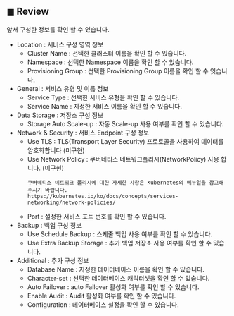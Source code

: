 ## &#9724; Review
앞서 구성한 정보를 확인 할 수 있습니다.

+ Location : 서비스 구성 영역 정보
  - Cluster Name : 선택한 클러스터 이름을 확인 할 수 있습니다.
  - Namespace : 선택한 Namespace 이름을 확인 할 수 있습니다.
  - Provisioning Group : 선택한 Provisioning Group 이름을 확인 할 수 잇습니다.
+ General : 서비스 유형 및 이름 정보
  - Service Type : 선택한 서비스 유형을 확인 할 수 있습니다.
  - Service Name : 지정한 서비스 이름을 확인 할 수 있습니다.
+ Data Storage : 저장소 구성 정보
  - Storage Auto Scale-up : 자동 Scale-up 사용 여부를 확인 할 수 있습니다.
+ Network & Security : 서비스 Endpoint 구성 정보
  - Use TLS : TLS(Transport Layer Security) 프로토콜을 사용하여 데이터를 암호화합니다 (미구현)
  - Use Network Policy : 쿠버네티스 네트워크폴리시(NetworkPolicy) 사용 합니다. (미구현)
      ```
    쿠버네티스 네트워크 폴리시에 대한 자세한 사항은 Kubernetes의 메뉴얼을 참고해 주시기 바랍니다.
    https://kubernetes.io/ko/docs/concepts/services-networking/network-policies/
    ```
  - Port : 설정한 서비스 포트 번호를 확인 할 수 있습니다.
+ Backup : 백업 구성 정보
  - Use Schedule Backup : 스케줄 백업 사용 여부를 확인 할 수 있습니다.
  - Use Extra Backup Storage : 추가 백업 저장소 사용 여부를 확인 할 수 있습니다.
+ Additional : 추가 구성 정보
  - Database Name : 지정한 데이터베이스 이름을 확인 할 수 있습니다.
  - Character-set : 선택한 데이터베이스 캐릭터셋을 확인 할 수 있습니다.
  - Auto Failover : auto Failover 활성화 여부를 확인 할 수 있습니다.
  - Enable Audit : Audit 활성화 여부를 확인 할 수 있습니다.
  - Configuration : 데이터베이스 설정을 확인 할 수 있습니다.
